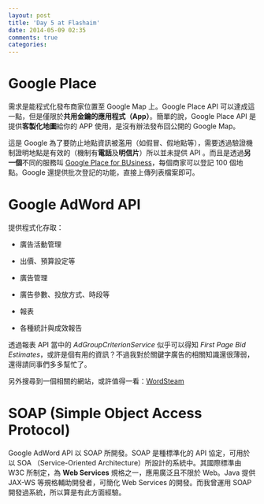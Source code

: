 ```yaml
---
layout: post
title: 'Day 5 at Flashaim'
date: 2014-05-09 02:35
comments: true
categories: 
---
```

# Google Place
需求是能程式化發布商家位置至 Google Map 上。Google Place API 可以達成這一點，但是僅限於**共用金鑰的應用程式（App）**。簡單的說，Google Place API 是提供**客製化地圖**給你的 APP 使用，是沒有辦法發布回公開的 Google Map。

這是 Google 為了要防止地點資訊被濫用（如假冒、假地點等），需要透過驗證機制證明地點是有效的（機制有**電話**及**明信片**）所以並未提供 API 。而且是透過**另一個**不同的服務叫 [Google Place for BUsiness](http://www.google.com/business/placesforbusiness/)，每個商家可以登記 100 個地點。Google 還提供批次登記的功能，直接上傳列表檔案即可。

# Google AdWord API
提供程式化存取：
 + 廣告活動管理
  - 出價、預算設定等
 + 廣告管理
  - 廣告參數、投放方式、時段等
 + 報表
  - 各種統計與成效報告

透過報表 API 當中的 *AdGroupCriterionService* 似乎可以得知 *First Page Bid Estimates*，或許是個有用的資訊？不過我對於關鍵字廣告的相關知識還很薄弱，還得請同事們多多幫忙了。

另外搜尋到一個相關的網站，或許值得一看：[WordSteam](http://www.wordstream.com/)

# SOAP (Simple Object Access Protocol)
Google AdWord API 以 SOAP 所開發。SOAP 是種標準化的 API 協定，可用於以 SOA （Service-Oriented Architecture）所設計的系統中。其國際標準由 W3C 所制定，為 **Web Services** 規格之一，應用廣泛且不限於 Web。Java 提供 JAX-WS 等規格輔助開發者，可簡化 Web Services 的開發。而我曾運用 SOAP 開發過系統，所以算是有此方面經驗。
